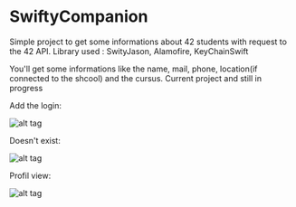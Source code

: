 # SwiftyCompanion

Simple project to get some informations about 42 students with request to the 42 API.
Library used : SwityJason, Alamofire, KeyChainSwift

You'll get some informations like the name, mail, phone, location(if connected to the shcool) and the cursus. Current project and still in progress

Add the login:

![alt tag](http://i.imgur.com/JBc0a4J.png?1 "Simply use")

Doesn't exist:

![alt tag](http://i.imgur.com/Vc2bSCy.png?1 "unknow profil")

Profil view:

![alt tag](http://i.imgur.com/MuOGbLf.png?1 "profil")

